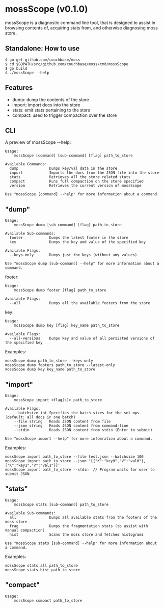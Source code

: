 mossScope (v0.1.0)
==================

mossScope is a diagnostic command line tool, that is designed to assist
in browsing contents of, acquiring stats from, and otherwise diagnosing
moss store.

Standalone: How to use
----------------------

    $ go get github.com/couchbase/moss
    $ cd $GOPATH/src/github.com/couchbase/moss/cmd/mossScope
    $ go build
    $ ./mossScope --help

Features
--------

* dump: dump the contents of the store
* import: import docs into the store
* stats: emit stats pertaining to the store
* compact: used to trigger compaction over the store

CLI
---

A preview of mossScope --help:

    Usage:
        mossScope [command] [sub-command] [flag] path_to_store

    Available Commands:
      dump              Dumps key/val data in the store
      import            Imports the docs from the JSON file into the store
      stats             Retrieves all the store related stats
      compact           Runs full compaction on the store specified
      version           Retrieves the current version of mossScope

    Use "mossScope [command] --help" for more information about a command.

"dump"
------

    Usage:
        mossScope dump [sub-command] [flag] path_to_store

    Available Sub-commands:
      footer            Dumps the latest footer in the store
      key               Dumps the key and value of the specified key

    Available Flags:
      --keys-only       Dumps just the keys (without any values)

    Use "mossScope dump [sub-command] --help" for more information about a command.

footer:

    Usage:
        mossScope dump footer [flag] path_to_store

    Available Flags:
      --all             Dumps all the available footers from the store

key:

    Usage:
        mossScope dump key [flag] key_name path_to_store

    Available Flags:
      --all-versions    Dumps key and value of all persisted versions of the specified key

Examples:

    mossScope dump path_to_store --keys-only
    mossScope dump footers path_to_store --latest-only
    mossScope dump key key_name path_to_store

"import"
--------

    Usage:
        mossScope import <flag(s)> path_to_store

    Available Flags:
        --batchsize int Specifies the batch sizes for the set ops (default: all docs in one batch)
        --file string   Reads JSON content from file
        --json string   Reads JSON content from command-line
        --stdin         Reads JSON content from stdin (Enter to submit)

    Use "mossScope import --help" for more infomration about a command.

Examples:

    mossScope import path_to_store --file test.json --batchsize 100
    mossScope import path_to_store --json '[{"K":"key0","V":"val0"},{"K":"key1","V":"val1"}]'
    mossScope import path_to_store --stdin  // Program waits for user to submit JSON

"stats"
-------

    Usage:
        mossScope stats [sub-command] path_to_store

    Available Sub-commands:
      all               Dumps all available stats from the footers of the moss store
      frag              Dumps the fragmentation stats (to assist with manual compaction)
      hist              Scans the moss store and fetches histograms

    Use "mossScope stats [sub-command] --help" for more information about a command.

Examples:

    mossScope stats all path_to_store
    mossScope stats hist path_to_store

"compact"
---------

    Usage:
        mossScope compact path_to_store
